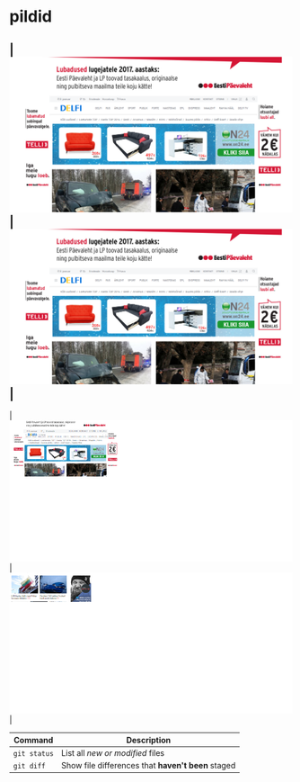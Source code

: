 # pildid


|![Preview](suurpilt.png)|![Preview](suurpilt.png)|
----------------------------------------------------------------------------------
|![Alt text](vaike1.png "Optional title")| ![Alt text](vaike2.png "Optional title")|


| Command | Description |
| --- | --- |
| `git status` | List all *new or modified* files |
| `git diff` | Show file differences that **haven't been** staged |
